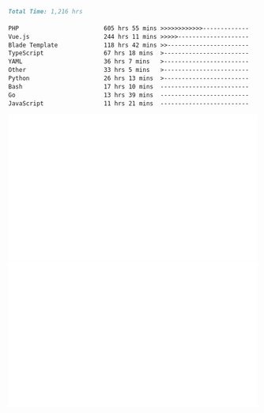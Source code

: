 <!--START_SECTION:waka-->

```markdown
Total Time: 1,216 hrs

PHP                        605 hrs 55 mins >>>>>>>>>>>>-------------   48.51 %
Vue.js                     244 hrs 11 mins >>>>>--------------------   19.55 %
Blade Template             118 hrs 42 mins >>-----------------------   09.50 %
TypeScript                 67 hrs 18 mins  >------------------------   05.39 %
YAML                       36 hrs 7 mins   >------------------------   02.89 %
Other                      33 hrs 5 mins   >------------------------   02.65 %
Python                     26 hrs 13 mins  >------------------------   02.10 %
Bash                       17 hrs 10 mins  -------------------------   01.38 %
Go                         13 hrs 39 mins  -------------------------   01.09 %
JavaScript                 11 hrs 21 mins  -------------------------   00.91 %
```

<!--END_SECTION:waka-->
<p align="center">
    <img src="https://raw.githubusercontent.com/rjp2525/rjp2525/output/generated/overview.svg">
    <img src="https://raw.githubusercontent.com/rjp2525/rjp2525/output/generated/languages.svg">
</p>
